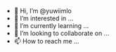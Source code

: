 - 👋 Hi, I’m @yuwiimlo
- 👀 I’m interested in ...
- 🌱 I’m currently learning ...
- 💞️ I’m looking to collaborate on ...
- 📫 How to reach me ...

<!---
yuwiimlo/yuwiimlo is a ✨ special ✨ repository because its `README.md` (this file) appears on your GitHub profile.
You can click the Preview link to take a look at your changes.
--->
